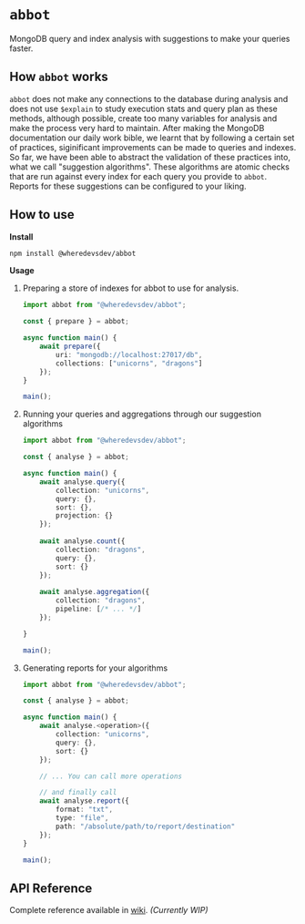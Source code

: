 # `abbot`

MongoDB query and index analysis with suggestions to make your queries faster.

## How `abbot` works

`abbot` does not make any connections to the database during analysis and does not use `$explain` to study execution stats and query plan as these methods, although possible, create too many variables for analysis and make the process very hard to maintain. After making the MongoDB documentation our daily work bible, we learnt that by following a certain set of practices, siginificant improvements can be made to queries and indexes. So far, we have been able to abstract the validation of these practices into, what we call "suggestion algorithms". These algorithms are atomic checks that are run against every index for each query you provide to `abbot`. Reports for these suggestions can be configured to your liking.

## How to use

**Install**

```bash
npm install @wheredevsdev/abbot
```

**Usage**

1. Preparing a store of indexes for abbot to use for analysis.
	```ts
	import abbot from "@wheredevsdev/abbot";

	const { prepare } = abbot;

	async function main() {
		await prepare({
			uri: "mongodb://localhost:27017/db",
			collections: ["unicorns", "dragons"]
		});
	}

	main();
	```

2. Running your queries and aggregations through our suggestion algorithms

	```ts
	import abbot from "@wheredevsdev/abbot";

	const { analyse } = abbot;

	async function main() {
		await analyse.query({
			collection: "unicorns",
			query: {},
			sort: {},
			projection: {}
		});
		
		await analyse.count({
			collection: "dragons",
			query: {},
			sort: {}
		});
		
		await analyse.aggregation({
			collection: "dragons",
			pipeline: [/* ... */]
		});

	}

	main();
	```

3. Generating reports for your algorithms

	```ts
	import abbot from "@wheredevsdev/abbot";

	const { analyse } = abbot;

	async function main() {
		await analyse.<operation>({
			collection: "unicorns",
			query: {},
			sort: {}
		});

		// ... You can call more operations

		// and finally call
		await analyse.report({
			format: "txt",
			type: "file",
			path: "/absolute/path/to/report/destination"
		});
	}

	main();
	```
	
## API Reference

Complete reference available in [wiki](#). *(Currently WIP)*


